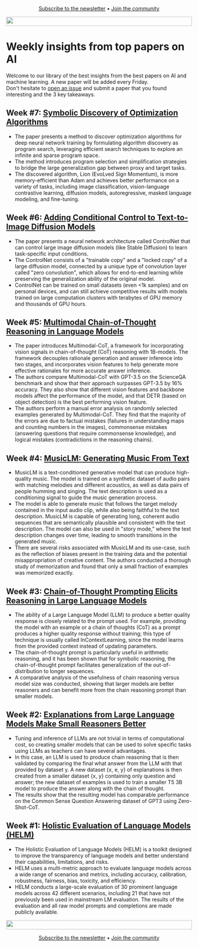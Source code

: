 <p align="center">
  <a href="https://www.nebuly.com/towards-efficient-ai">Subscribe to the newsletter</a> •
  <a href="https://discord.gg/RbeQMu886J">Join the community</a>
</p>

<img height="25" width="100%" src="https://user-images.githubusercontent.com/83510798/211585773-c7610d6f-634c-4ba7-957c-72c3fb5af999.png">


# Weekly insights from top papers on AI

Welcome to our library of the best insights from the best papers on AI and machine learning. A new paper will be added every Friday. <br />
Don't hesitate to [open an issue](https://github.com/nebuly-ai/exploring-AI-optimization/issues) and submit a paper that you found interesting and the 3 key takeaways. 


## Week #7: [Symbolic Discovery of Optimization Algorithms](https://arxiv.org/pdf/2302.06675.pdf)

- The paper presents a method to discover optimization algorithms for deep neural network training by formulating algorithm discovery as program search, leveraging efficient search techniques to explore an infinite and sparse program space.
- The method introduces program selection and simplification strategies to bridge the large generalization gap between proxy and target tasks.
- The discovered algorithm, Lion (EvoLved Sign Momentum), is more memory-efficient than Adam and achieves better performance on a variety of tasks, including image classification, vision-language contrastive learning, diffusion models, autoregressive, masked language modeling, and fine-tuning.


## Week #6: [Adding Conditional Control to Text-to-Image Diffusion Models](https://arxiv.org/pdf/2302.05543.pdf)

- The paper presents a neural network architecture called ControlNet that can control large image diffusion models (like Stable Diffusion) to learn task-specific input conditions.
- The ControlNet consists of a "trainable copy" and a "locked copy" of a large diffusion model, connected by a unique type of convolution layer called "zero convolution", which allows for end-to-end learning while preserving the generalization ability of the original model.
- ControlNet can be trained on small datasets (even <1k samples) and on personal devices, and can still achieve competitive results with models trained on large computation clusters with terabytes of GPU memory and thousands of GPU hours.


## Week #5: [Multimodal Chain-of-Thought Reasoning in Language Models](https://arxiv.org/pdf/2302.00923v2.pdf)

- The paper introduces Multimodal-CoT, a framework for incorporating vision signals in chain-of-thought (CoT) reasoning with 1B-models. The framework decouples rationale generation and answer inference into two stages, and incorporates vision features to help generate more effective rationales for more accurate answer inference.
- The authors compare Multimodal-CoT with GPT-3.5 on the ScienceQA benchmark and show that their approach surpasses GPT-3.5 by 16% accuracy. They also show that different vision features and backbone models affect the performance of the model, and that DETR (based on object detection) is the best performing vision feature.
- The authors perform a manual error analysis on randomly selected examples generated by Multimodal-CoT. They find that the majority of the errors are due to factual mistakes (failures in understanding maps and counting numbers in the images), commonsense mistakes (answering questions that require commonsense knowledge), and logical mistakes (contradictions in the reasoning chains).


## Week #4: [MusicLM: Generating Music From Text](https://arxiv.org/pdf/2301.11325.pdf)

- MusicLM is a text-conditioned generative model that can produce high-quality music. The model is trained on a synthetic dataset of audio pairs with matching melodies and different acoustics, as well as data pairs of people humming and singing. The text description is used as a conditioning signal to guide the music generation process.
- The model is able to generate music that follows the target melody contained in the input audio clip, while also being faithful to the text description. MusicLM is capable of generating long, coherent audio sequences that are semantically plausible and consistent with the text description. The model can also be used in "story mode," where the text description changes over time, leading to smooth transitions in the generated music.
- There are several risks associated with MusicLM and its use-case, such as the reflection of biases present in the training data and the potential misappropriation of creative content. The authors conducted a thorough study of memorization and found that only a small fraction of examples was memorized exactly.


## Week #3: [Chain-of-Thought Prompting Elicits Reasoning in Large Language Models](https://arxiv.org/pdf/2201.11903.pdf)

- The ability of a Large Language Model (LLM) to produce a better quality response is closely related to the prompt used. For example, providing the model with an example or a chain of thoughts (CoT) as a prompt produces a higher quality response without training; this type of technique is usually called InContextLearning, since the model learns from the provided context instead of updating parameters.
- The chain-of-thought prompt is particularly useful in arithmetic reasoning, and it has been shown that for symbolic reasoning, the chain-of-thought prompt facilitates generalization of the out-of-distribution to longer sequences.
- A comparative analysis of the usefulness of chain reasoning versus model size was conducted, showing that larger models are better reasoners and can benefit more from the chain reasoning prompt than smaller models.


## Week #2: [Explanations from Large Language Models Make Small Reasoners Better](https://arxiv.org/pdf/2210.06726.pdf)

- Tuning and inference of LLMs are not trivial in terms of computational cost, so creating smaller models that can be used to solve specific tasks using LLMs as teachers can have several advantages.
- In this case, an LLM is used to produce chain reasoning that is then validated by comparing the final what answer from the LLM with that provided by dataset y. A new dataset {x, e, y} of explanations is then created from a smaller dataset {x, y} containing only question and answer; the new dataset of examples is used to train a smaller T5 3B model to produce the answer along with the chain of thought.
- The results show that the resulting model has comparable performance on the Common Sense Question Answering dataset of GPT3 using Zero-Shot-CoT.


## Week #1: [Holistic Evaluation of Language Models (HELM)](https://arxiv.org/pdf/2211.09110.pdf)

- The Holistic Evaluation of Language Models (HELM) is a toolkit designed to improve the transparency of language models and better understand their capabilities, limitations, and risks.
- HELM uses a multi-metric approach to evaluate language models across a wide range of scenarios and metrics, including accuracy, calibration, robustness, fairness, bias, toxicity, and efficiency.
- HELM conducts a large-scale evaluation of 30 prominent language models across 42 different scenarios, including 21 that have not previously been used in mainstream LM evaluation. The results of the evaluation and all raw model prompts and completions are made publicly available.


<img height="25" width="100%" src="https://user-images.githubusercontent.com/83510798/211585773-c7610d6f-634c-4ba7-957c-72c3fb5af999.png">

<p align="center">
  <a href="https://www.nebuly.com/towards-efficient-ai">Subscribe to the newsletter</a> •
  <a href="https://discord.gg/RbeQMu886J">Join the community</a>
</p>
